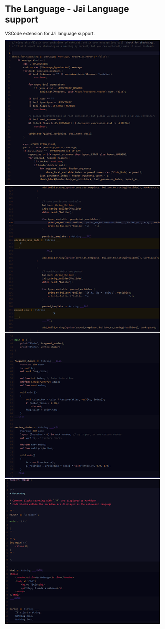 # The Language - Jai Language support

VSCode extension for Jai language support.

![Screenshot](media/screenshot1.png)
![Screenshot](media/screenshot2.png)
![Screenshot](media/screenshot3.png)
![Screenshot](media/screenshot4.png)
